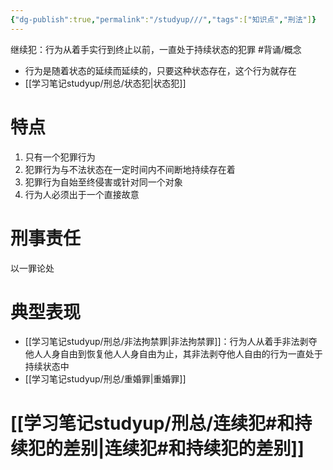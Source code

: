```yaml
---
{"dg-publish":true,"permalink":"/studyup///","tags":["知识点","刑法"]}
---
```


继续犯：行为从着手实行到终止以前，一直处于持续状态的犯罪 #背诵/概念 
- 行为是随着状态的延续而延续的，只要这种状态存在，这个行为就存在
- [[学习笔记studyup/刑总/状态犯\|状态犯]]
# 特点
1. 只有一个犯罪行为
2. 犯罪行为与不法状态在一定时间内不间断地持续存在着
3. 犯罪行为自始至终侵害或针对同一个对象
4. 行为人必须出于一个直接故意
# 刑事责任
以一罪论处
# 典型表现
- [[学习笔记studyup/刑总/非法拘禁罪\|非法拘禁罪]]：行为人从着手非法剥夺他人人身自由到恢复他人人身自由为止，其非法剥夺他人自由的行为一直处于持续状态中
- [[学习笔记studyup/刑总/重婚罪\|重婚罪]]
# [[学习笔记studyup/刑总/连续犯#和持续犯的差别\|连续犯#和持续犯的差别]]